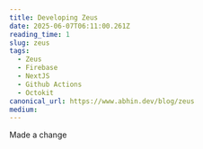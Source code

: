 ```yaml
---
title: Developing Zeus
date: 2025-06-07T06:11:00.261Z
reading_time: 1
slug: zeus
tags:
  - Zeus
  - Firebase
  - NextJS
  - Github Actions
  - Octokit
canonical_url: https://www.abhin.dev/blog/zeus
medium: 
---
```


Made a change